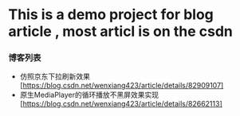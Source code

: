# This is a demo project for blog article , most articl is on the csdn

### 博客列表
- 仿照京东下拉刷新效果 [https://blog.csdn.net/wenxiang423/article/details/82909107]
- 原生MediaPlayer的循环播放不黑屏效果实现 [https://blog.csdn.net/wenxiang423/article/details/82662113]

